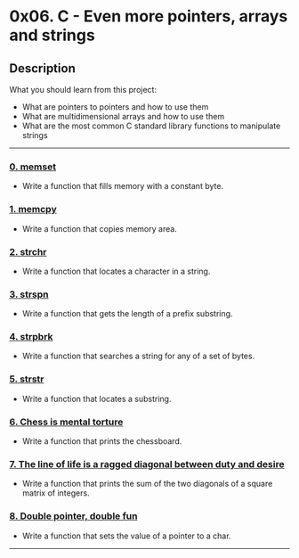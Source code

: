 # 0x06. C - Even more pointers, arrays and strings

## Description
What you should learn from this project:

* What are pointers to pointers and how to use them
* What are multidimensional arrays and how to use them
* What are the most common C standard library functions to manipulate strings

---

### [0. memset](./0-memset.c)
* Write a function that fills memory with a constant byte.

### [1. memcpy ](./1-memcpy.c)
* Write a function that copies memory area.

### [2. strchr](./2-strchr.c)
* Write a function that locates a character in a string.

### [3. strspn](./3-strspn.c)
* Write a function that gets the length of a prefix substring.

### [4. strpbrk ](./4-strpbrk.c)
* Write a function that searches a string for any of a set of bytes.

### [5. strstr](./5-strstr.c)
* Write a function that locates a substring.

### [6. Chess is mental torture](./7-print_chessboard.c)
* Write a function that prints the chessboard.

### [7. The line of life is a ragged diagonal between duty and desire](./8-print_diagsums.c)
* Write a function that prints the sum of the two diagonals of a square matrix of integers.

### [8. Double pointer, double fun](./9-set_string.c)
* Write a function that sets the value of a pointer to a char.

---
